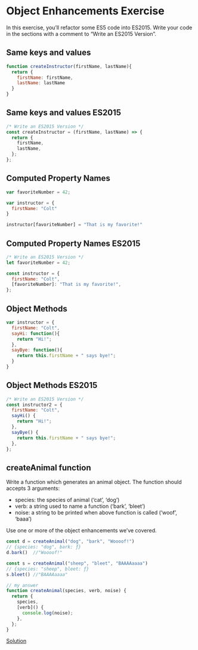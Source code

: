 # **Object Enhancements Exercise**

In this exercise, you’ll refactor some ES5 code into ES2015. Write your code in the sections with a comment to “Write an ES2015 Version”.

## **Same keys and values**

```jsx
function createInstructor(firstName, lastName){
  return {
    firstName: firstName,
    lastName: lastName
  }
}
```

## **Same keys and values ES2015**

```jsx
/* Write an ES2015 Version */
const createInstructor = (firstName, lastName) => {
  return {
    firstName,
    lastName,
  };
};
```

## **Computed Property Names**

```jsx
var favoriteNumber = 42;

var instructor = {
  firstName: "Colt"
}

instructor[favoriteNumber] = "That is my favorite!"
```

## **Computed Property Names ES2015**

```jsx
/* Write an ES2015 Version */
let favoriteNumber = 42;

const instructor = {
  firstName: "Colt",
  [favoriteNumber]: "That is my favorite!",
};
```

## Object Methods

```jsx
var instructor = {
  firstName: "Colt",
  sayHi: function(){
    return "Hi!";
  },
  sayBye: function(){
    return this.firstName + " says bye!";
  }
}
```

## **Object Methods ES2015**

```jsx
/* Write an ES2015 Version */
const instructor2 = {
  firstName: "Colt",
  sayHi() {
    return "Hi!";
  },
  sayBye() {
    return this.firstName + " says bye!";
  },
};
```

## **createAnimal function**

Write a function which generates an animal object. The function should accepts 3 arguments:

- species: the species of animal (‘cat’, ‘dog’)
- verb: a string used to name a function (‘bark’, ‘bleet’)
- noise: a string to be printed when above function is called (‘woof’, ‘baaa’)

Use one or more of the object enhancements we’ve covered.

```jsx
const d = createAnimal("dog", "bark", "Woooof!")
// {species: "dog", bark: ƒ}
d.bark()  //"Woooof!"

const s = createAnimal("sheep", "bleet", "BAAAAaaaa")
// {species: "sheep", bleet: ƒ}
s.bleet() //"BAAAAaaaa"

// my answer
function createAnimal(species, verb, noise) {
  return {
    species,
    [verb]() {
      console.log(noise);
    },
  };
}
```

[Solution](https://lessons.springboard.com/Solution-7eee406482f74110b6c0ecde71bc7de2?pvs=21)
